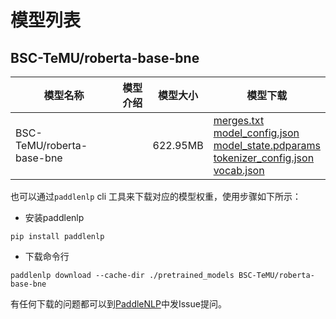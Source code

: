#  模型列表

## BSC-TeMU/roberta-base-bne

| 模型名称 | 模型介绍 | 模型大小  | 模型下载 |
| --- | --- | --- | --- |
|BSC-TeMU/roberta-base-bne|  | 622.95MB | [merges.txt](https://bj.bcebos.com/paddlenlp/models/community/BSC-TeMU/roberta-base-bne/merges.txt)<br>[model_config.json](https://bj.bcebos.com/paddlenlp/models/community/BSC-TeMU/roberta-base-bne/model_config.json)<br>[model_state.pdparams](https://bj.bcebos.com/paddlenlp/models/community/BSC-TeMU/roberta-base-bne/model_state.pdparams)<br>[tokenizer_config.json](https://bj.bcebos.com/paddlenlp/models/community/BSC-TeMU/roberta-base-bne/tokenizer_config.json)<br>[vocab.json](https://bj.bcebos.com/paddlenlp/models/community/BSC-TeMU/roberta-base-bne/vocab.json) |

也可以通过`paddlenlp` cli 工具来下载对应的模型权重，使用步骤如下所示：

* 安装paddlenlp

```shell
pip install paddlenlp
```

* 下载命令行

```shell
paddlenlp download --cache-dir ./pretrained_models BSC-TeMU/roberta-base-bne
```

有任何下载的问题都可以到[PaddleNLP](https://github.com/PaddlePaddle/PaddleNLP)中发Issue提问。